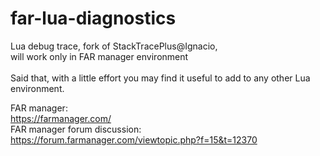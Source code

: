 # far-lua-diagnostics
Lua debug trace, fork of StackTracePlus@Ignacio,<br />
will work only in FAR manager environment<br /><br />
Said that, with a little effort you may find it useful to add to any other Lua environment.<br />

FAR manager:<br />
https://farmanager.com/<br />
FAR manager forum discussion:<br />
https://forum.farmanager.com/viewtopic.php?f=15&t=12370<br />

